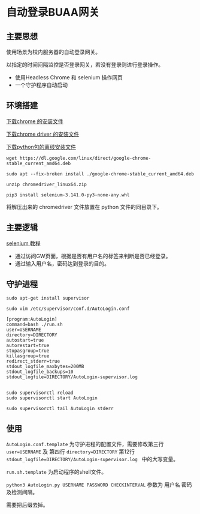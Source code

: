 # 自动登录BUAA网关

## 主要思想

使用场景为校内服务器的自动登录网关。

以指定的时间间隔监控是否登录网关，若没有登录则进行登录操作。



- 使用Headless Chrome 和 selenium 操作网页
- 一个守护程序自动启动



## 环境搭建



[下载chrome 的安装文件](https://dl.google.com/linux/direct/google-chrome-stable_current_amd64.deb)

[下载chrome driver 的安装文件](http://chromedriver.storage.googleapis.com/index.html)

[下载python包的离线安装文件](https://www.lfd.uci.edu/~gohlke/pythonlibs/)



````shell
wget https://dl.google.com/linux/direct/google-chrome-stable_current_amd64.deb

sudo apt --fix-broken install ./google-chrome-stable_current_amd64.deb

unzip chromedriver_linux64.zip

pip3 install selenium-3.141.0-py3-none-any.whl

````



将解压出来的 chromedriver 文件放置在 python 文件的同目录下。



## 主要逻辑



[selenium 教程](http://www.selenium.org.cn/1598.html)



- 通过访问GW页面，根据是否有用户名的标签来判断是否已经登录。
- 通过输入用户名，密码达到登录的目的。





## 守护进程



````
sudo apt-get install supervisor

sudo vim /etc/supervisor/conf.d/AutoLogin.conf 

[program:AutoLogin]
command=bash ./run.sh
user=USERNAME
directory=DIRECTORY
autostart=true
autorestart=true
stopasgroup=true
killasgroup=true
redirect_stderr=true
stdout_logfile_maxbytes=200MB
stdout_logfile_backups=10
stdout_logfile=DIRECTORY/AutoLogin-supervisor.log 


sudo supervisorctl reload
sudo supervisorctl start AutoLogin

sudo supervisorctl tail AutoLogin stderr

````



## 使用



`AutoLogin.conf.template` 为守护进程的配置文件，需要修改第三行 `user=USERNAME` 及 第四行 `directory=DIRECTORY` 第12行 `stdout_logfile=DIRECTORY/AutoLogin-supervisor.log ` 中的大写变量。



`run.sh.template` 为启动程序的shell文件。

`python3 AutoLogin.py USERNAME PASSWORD CHECKINTERVAL` 参数为 用户名 密码 及检测间隔。



需要把后缀去掉。

